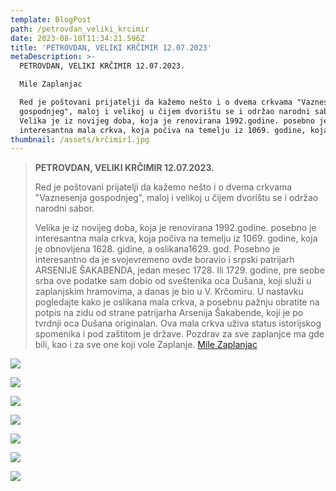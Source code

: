 ```yaml
---
template: BlogPost
path: /petrovdan_veliki_krcimir
date: 2023-08-10T11:34:21.596Z
title: 'PETROVDAN, VELIKI KRČIMIR 12.07.2023'
metaDescription: >-
  PETROVDAN, VELIKI KRČIMIR 12.07.2023.

  Mile Zaplanjac

  Red je poštovani prijatelji da kažemo nešto i o dvema crkvama "Vaznesenja
  gospodnjeg", maloj i velikoj u čijem dvorištu se i održao narodni sabor.
  Velika je iz novijeg doba, koja je renovirana 1992.godine. posebno je
  interesantna mala crkva, koja počiva na temelju iz 1069. godine, koja je ...
thumbnail: /assets/krčimir1.jpg
---
```



> **PETROVDAN, VELIKI KRČIMIR 12.07.2023.**
>
> Red je poštovani prijatelji da kažemo nešto i o dvema crkvama "Vaznesenja gospodnjeg", maloj i velikoj u čijem [](https://zaplanje.netlify.app/admin/#/collections/blog/entries/petrovdan-veliki-kr%C4%8Dimir-12-07-2023-drugi-deo)dvorištu se i održao narodni sabor.
>
>  Velika je iz novijeg doba, koja je renovirana 1992.godine. posebno je interesantna mala crkva, koja počiva na temelju iz 1069. godine, koja je obnovljena 1628. gidine, a oslikana1629. god. Posebno je interesantno da je svojevremeno ovde boravio i srpski patrijarh ARSENIJE ŠAKABENDA, jedan mesec 1728. Ili 1729. godine, pre seobe srba ove podatke sam dobio od sveštenika oca Dušana, koji služi u zaplanjskim hramovima, a danas je bio u V. Krčomiru. U nastavku pogledajte kako je oslikana mala crkva, a posebnu pažnju obratite na potpis na zidu od strane patrijarha Arsenija Šakabende, koji je po tvrdnji oca Dušana originalan. Ova mala crkva uživa status istorijskog spomenika i pod zaštitom je države. Pozdrav za sve zaplanjce ma gde bili, kao i za sve one koji vole Zaplanje. [Mile Zaplanjac](https://www.facebook.com/groups/246453559759/user/100010287496671/)

![](/assets/petrovdan2.jpg)

![](/assets/petrovdan.jpg)

![](/assets/krčimir4.jpg)

![](/assets/krčimir3.jpg)

![](/assets/krčimir2.jpg)

![](/assets/krčimir.jpg)

![](/assets/krčimir1.jpg)

